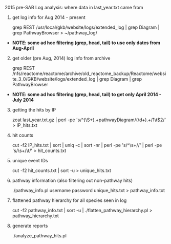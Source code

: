2015 pre-SAB Log analysis: where data in last_year.txt came from

1) get log info for Aug 2014 - present 

    grep REST /usr/local/gkb/website/logs/extended_log | grep Diagram | grep PathwayBrowser > ~/pathway_log/    

* <b>NOTE: some ad hoc filtering (grep, head, tail) to use only dates from Aug-April</b>

2) get older (pre Aug, 2014) log info from archive

    grep REST /nfs/reactome/reactome/archive/old_reactome_backup/Reactome/website_3_0/GKB/website/logs/extended_log | grep Diagram | grep PathwayBrowser    

* <b>NOTE: some ad hoc filtering (grep, head, tail) to get only April 2014 - July 2014</b>

3) getting the hits by IP

    zcat last_year.txt.gz | perl -pe 's/^(\S+).+pathwayDiagram\/(\d+).+$/$1\t$2/' > IP_hits.txt

4) hit counts

    cut -f2 IP_hits.txt | sort | uniq -c | sort -nr | perl -pe 's/^\s+//' | perl -pe 's/\s+/\t/' > hit_counts.txt    

5) unique event IDs

    cut -f2 hit_counts.txt | sort -u > unique_hits.txt    

5) pathway information (also filtering out non-pathway hits)

    ./pathway_info.pl username password unique_hits.txt > pathway_info.txt

6) flattened pathway hierarchy for all species seen in log

    cut -f2 pathway_info.txt | sort -u | ./flatten_pathway_hierarchy.pl > pathway_hierarchy.txt

7) generate reports
 
    ./analyze_pathway_hits.pl
    


